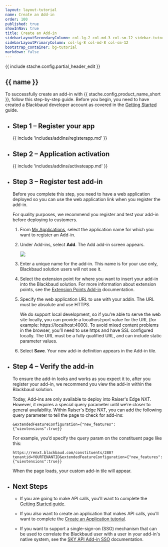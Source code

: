 ```yaml
---
layout: layout-tutorial
name: Create an Add-in
order: 100
published: true
showInNav: true
title: Create an Add-in
sidebarLayoutSecondaryColumn: col-lg-2 col-md-3 col-sm-12 sidebar-tutorial
sidebarLayoutPrimaryColumn: col-lg-8 col-md-8 col-sm-12
bootstrap_container: bg-tutorial
markdown: false
---
```


{{ include stache.config.partial_header_edit }}

<section class="section-padding bg-tutorial">
<div class="text-center">
<h1 class="tutorial">{{ name }}</h1>
<p class="lead tutorial">To successfully create an add-in with {{ stache.config.product_name_short }}, follow this step-by-step guide. Before you begin, you need to have created a Blackbaud developer account as covered in the  <a href="{{ stache.config.guide_getting_started }}">Getting Started</a> guide.</p>

<ul class="slide-container">
<li class="slide">
<h2 class="tutorial">Step 1 – Register your app</h2>
{{ include 'includes/addins/registerapp.md' }}
</li>

<li class="slide">
<h2 class="tutorial">Step 2 – Application activation</h2>
{{ include 'includes/addins/activateapp.md' }}
</li>

<li class="slide">
<h2 class="tutorial">Step 3 – Register test add-in</h2>
<div style="text-align: left;">
<bb-alert bb-alert-type="success">Before you complete this step, you need to have a web application deployed so you can use the web application link when you register the add-in.</bb-alert>
<p>For quality purposes, we recommend you register and test your add-in before deploying to customers.</p>

<ol>
<li><p>From <a href="{{ stache.config.developer_app_management_url }}" target= "_blank">My Applications</a>, select the application name for which you want to register an Add-in.</p></li>
<li><p>Under Add-ins, select <b>Add</b>. The Add add-in screen appears.</p>
<p><img src="/assets/img/add_addin.png" class="img-responsive"></p>
</li>
<li><p>Enter a unique name for the add-in. This name is for your use only, Blackbaud solution users will not see it.</p></li>
<li><p>Select the extension point for where you want to insert your add-in into the Blackbaud solution. For more information about extension points, see the <a href="/docs/addins/context">Extension Points Add-in</a> documentation.</p></li>
<li><p>Specify the web application URL to use with your addin. The URL must be absolute and use HTTPS.</p>
<p>We do support local development, so if you’re able to serve the web site locally, you can provide a localhost:port value for the URL (for example: https://localhost:4000). To avoid mixed content problems in the browser, you’ll need to use https and have SSL configured locally.
The URL must be a fully qualified URL, and can include static parameter values.</p></li>
<li><p>Select <b>Save</b>. Your new add-in definition appears in the Add-in tile.</p></li>
</ol>


<li class="slide">
<h2 class="tutorial">Step 4 – Verify the add-in</h2>
<div style="text-align: left;">
<p>To ensure the add-in looks and works as you expect it to, after you register your add-in, we recommend you view the add-in within the Blackbaud solution.</p>

<p>Today, Add-ins are only available to deploy into Raiser's Edge NXT. However, it requires a special query parameter until we’re closer to general availability. Within Raiser's Edge NXT, you can add the following query parameter to tell the page to check for add-ins:
<pre><code>&extendedFeatureConfiguration={"new_features":{"uiextensions":true}}</code></pre></p>

<p>For example, you’d specify the query param on the constituent page like this:
<pre><code>https://renxt.blackbaud.com/constituents/280?tenantid=YOURTENANTID&extendedFeatureConfiguration={"new_features":{"uiextensions":true}}</code></pre></p>

<p>When the page loads, your custom add-in tile will appear.</p>
</p>
</div>
</li>

<li class="slide">
<h2 class="tutorial">Next Steps</h2>
<div style="text-align: left;">
<ul>
<li><p>If you are going to make API calls, you'll want to complete the <a href="/docs/getting-started/">Getting Started guide</a>.</li></p>
<li><p>If you also want to create an application that makes API calls, you'll want to complete the <a href="/docs/createapp/">Create an Application tutorial</a>.</p></li>
<li><p>If you want to support a single-sign-on (SSO) mechanism that can be used to correlate the Blackbaud user with a user in your add-in's native system, see the <a href="/docs/addins/addin-sso">SKY API Add-in SSO</a> documentation.</p></li>
</ul>
</div>
</li>
</ul>
</div>
</section>
